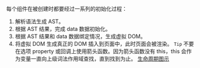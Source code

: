 每个组件在被创建时都要经过一系列的初始化过程：

1. 解析语法生成 AST。
2. 根据 AST 结果，完成 data 数据初始化。
3. 根据 AST 结果和 data 数据绑定情况，生成虚拟 DOM。
4. 将虚拟 DOM 生成真正的 DOM 插入到页面中，此时页面会被渲染。
   `Tip` 不要在选项 property 或回调上使用箭头函数。因为箭头函数没有 this，this 会作为变量一直向上级词法作用域查找，直到找到为止。
   [生命周期图示](https://v3.cn.vuejs.org/images/lifecycle.svg)
